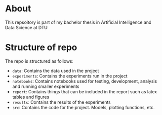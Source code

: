 # About
This repsoitory is part of my bachelor thesis in Artificial Intelligence and Data Science at DTU

# Structure of repo
The repo is structured as follows:
- `data`: Contains the data used in the project
- `experiments`: Contains the experiments run in the project
- `notebooks`: Contains notebooks used for testing, development, analysis and running smaller experiments
- `report`: Contains things that can be included in the report such as latex tables and figures
- `results`: Contains the results of the experiments
- `src`: Contains the code for the project. Models, plotting functions, etc.


